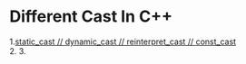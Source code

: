 # Different Cast In C++

1.[static_cast // dynamic_cast // reinterpret_cast // const_cast]()<br>
2.
3.
